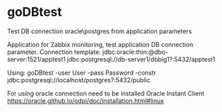 # goDBtest
Test DB connection oracle\postgres from application parameters

Application for Zabbix monitoring, test application DB connection parameter.
Connection template:
jdbc:oracle:thin:@dbo-server:1521/apptest1
jdbc:postgresql://db-server1/dbbig1?:5432/apptest1

Using:
goDBtest -user User -pass Password -constr jdbc:postgresql://localhost/postgres?:5432/public

For using oracle connection need to be installed Oracle Instant Client https://oracle.github.io/odpi/doc/installation.html#linux
